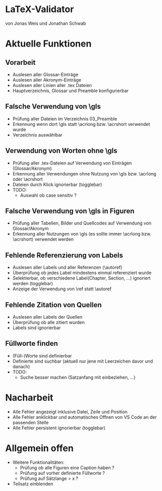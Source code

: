 # LaTeX-Validator
von Jonas Weis und Jonathan Schwab

# Aktuelle Funktionen

## Vorarbeit
- Auslesen aller Glossar-Einträge
- Auslesen aller Akronym-Einträge
- Auslesen aller Linien aller .tex Dateien
- Hauptverzeichnis, Glossar und Preamble konfigurierbar

## Falsche Verwendung von \gls
- Prüfung aller Dateien im Verzeichnis 03_Preamble
- Erkennung wenn dort \gls statt \acrlong bzw. \acrshort verwendet wurde
- Verzeichnis auswählbar
  
## Verwendung von Worten ohne \gls
- Prüfung aller .tex-Dateien auf Verwendung von Einträgen (Glossar/Akronym)
- Erkennung aller Verwendungen ohne Nutzung von \gls bzw. \acrlong oder \acrshort
- Dateien durch Klick ignorierbar (togglebar)
- TODO:
  - Auswahl ob case sensitiv ?
  
## Falsche Verwendung von \gls in Figuren
- Prüfung aller Tabellen, Bilder und Quellcodes auf Verwendung von Glossar/Akronym
- Erkennung aller Nutzungen von \gls (es sollte immer \acrlong bzw. \acrshort) verwendet werden

## Fehlende Referenzierung von Labels
- Auslesen aller Labels und aller Referenzen (\autoref)
- Überprüfung ob jedes Label mindestens einmal referenziert wurde
- Selektierbar, ob verschiedene Label(Chapter, Section, ...) ignoriert werden (togglebar)
- Anzeige der Verwendung von \ref statt \autoref
 
## Fehlende Zitation von Quellen
- Auslesen aller Labels der Quellen
- Überprüfung ob alle zitiert wurden
- Labels sind ignorierbar

## Füllworte finden
- (Füll-)Worte sind definierbar
- Definierte sind suchbar (aktuell nur jene mit Leerzeichen davor und danach)
- TODO:
  - Suche besser machen (Satzanfang mit einbeziehen, ...)
  
# Nacharbeit
- Alle Fehler angezeigt inklusive Datei, Zeile und Position
- Alle Fehler anklickbar und automatisches Offnen von VS Code an der passenden Stelle
- Alle Fehler persistent ignorierbar (togglebar)

# Allgemein offen
- Weitere Funktionalitäten: 
  - Prüfung ob alle Figuren eine Caption haben ?
  - Prüfung auf vorher definierte Füllworte ?
  - Prüfung auf Sätzlange > x ?
- Teilsatz einblenden
